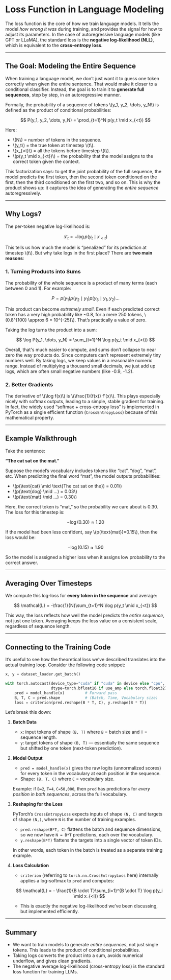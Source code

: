 # Loss Function in Language Modeling

The loss function is the core of how we train language models. It tells the model *how wrong it was* during training, and provides the signal for how to adjust its parameters. In the case of autoregressive language models (like GPT or LLaMA), the standard loss is the **negative log-likelihood (NLL)**, which is equivalent to the **cross-entropy loss**.

---

## The Goal: Modeling the Entire Sequence

When training a language model, we don’t just want it to guess one token correctly when given the entire sentence. That would make it closer to a conditional classifier. Instead, the goal is to train it to **generate full sequences**, step by step, in an autoregressive manner.

Formally, the probability of a sequence of tokens \\(y_1, y_2, \dots, y_N\\) is defined as the product of conditional probabilities:

$$
P(y_1, y_2, \dots, y_N) = \prod_{t=1}^N p(y_t \mid x_{<t})
$$

Here:  
- \\(N\\) = number of tokens in the sequence.  
- \\(y_t\\) = the true token at timestep \\(t\\).  
- \\(x_{<t}\\) = all the tokens before timestep \\(t\\).  
- \\(p(y_t \mid x_{<t})\\) = the probability that the model assigns to the correct token given the context.  

This factorization says: to get the joint probability of the full sequence, the model predicts the first token, then the second token conditioned on the first, then the third conditioned on the first two, and so on. This is why the product shows up: it captures the idea of generating the *entire sequence* autoregressively.

---

## Why Logs?

The per-token negative log-likelihood is:

$$
\mathcal{L}_t = -\log p(y_t \mid x_{<t})
$$

This tells us how much the model is “penalized” for its prediction at timestep \\(t\\). But why take logs in the first place? There are **two main reasons**:

### 1. Turning Products into Sums
The probability of the whole sequence is a product of many terms (each between 0 and 1). For example:

$$
P = p(y_1)p(y_2 \mid y_1)p(y_3 \mid y_1,y_2)...
$$

This product can become *extremely small*. Even if each predicted correct token has a very high probability like ~0.8, for a mere 250 tokens, \\(0.8^{100} \\approx 6 * 10^{-25}\\). That’s practically a value of zero.  

Taking the log turns the product into a sum:

$$
\log P(y_1, \dots, y_N) = \sum_{t=1}^N \log p(y_t \mid x_{<t})
$$

Overall, that's much easier to compute, and sums don’t collapse to near zero the way products do.
Since computers can’t represent extremely tiny numbers well. By taking logs, we keep values in a reasonable numeric range. Instead of multiplying a thousand small decimals, we just add up logs, which are often small negative numbers (like -0.9, -1.2).  

### 2. Better Gradients
The derivative of \\(\\log f(x)\\) is \\(\\frac{1}{f(x)} f'(x)\\). This plays especially nicely with softmax outputs, leading to a simple, stable gradient for training. In fact, the widely used “softmax + cross-entropy loss” is implemented in PyTorch as a single efficient function (`CrossEntropyLoss`) because of this mathematical property.

---

## Example Walkthrough

Take the sentence:  

**“The cat sat on the mat.”**  

Suppose the model’s vocabulary includes tokens like “cat”, “dog”, “mat”, etc. When predicting the final word “mat”, the model outputs probabilities:

- \\(p(\\text{cat} \mid \text{The cat sat on the}) = 0.01\\)  
- \\(p(\\text{dog} \mid …) = 0.03\\)  
- \\(p(\\text{mat} \mid …) = 0.30\\)  

Here, the correct token is “mat,” so the probability we care about is 0.30. The loss for this timestep is:

$$
-\log(0.30) \approx 1.20
$$

If the model had been less confident, say \\(p(\\text{mat})=0.15\\), then the loss would be:

$$
-\log(0.15) \approx 1.90
$$

So the model is assigned a higher loss when it assigns low probability to the correct answer.

---

## Averaging Over Timesteps

We compute this log-loss for **every token in the sequence** and average:

$$
\mathcal{L} = -\frac{1}{N}\sum_{t=1}^N \log p(y_t \mid x_{<t})
$$

This way, the loss reflects how well the model predicts the *entire sequence*, not just one token. Averaging keeps the loss value on a consistent scale, regardless of sequence length.

---

## Connecting to the Training Code

It’s useful to see how the theoretical loss we’ve described translates into the actual training loop. Consider the following code snippet:

```python
x, y = dataset_loader.get_batch()

with torch.autocast(device_type="cuda" if "cuda" in device else "cpu",
                    dtype=torch.bfloat16 if use_amp else torch.float32):
    pred = model_handle(x)         # Forward pass
    B, T, C = pred.shape           # (Batch, Time, Vocabulary size)
    loss = criterion(pred.reshape(B * T, C), y.reshape(B * T))
```

Let’s break this down:

1. **Batch Data**  

    - `x`: input tokens of shape `(B, T)` where `B` = batch size and `T` = sequence length.  
    - `y`: target tokens of shape `(B, T)` — essentially the same sequence but shifted by one token (next-token prediction).  

2. **Model Output**  

    - `pred = model_handle(x)` gives the raw logits (unnormalized scores) for every token in the vocabulary at each position in the sequence.  
    - Shape: `(B, T, C)` where `C` = vocabulary size.  

    Example: if `B=2`, `T=4`, `C=50,000`, then `pred` has predictions for *every position in both sequences*, across the full vocabulary.

3. **Reshaping for the Loss**  

    PyTorch’s `CrossEntropyLoss` expects inputs of shape `(N, C)` and targets of shape `(N,)`, where `N` is the number of training examples.  

    - `pred.reshape(B*T, C)` flattens the batch and sequence dimensions, so we now have `N = B*T` predictions, each over the vocabulary.  
    - `y.reshape(B*T)` flattens the targets into a single vector of token IDs.  

    In other words, each token in the batch is treated as a separate training example.

4. **Loss Calculation**  
    - `criterion` (referring to `torch.nn.CrossEntropyLoss` here) internally applies a log-softmax to `pred` and computes:  

     $$
     \mathcal{L} = - \frac{1}{B \cdot T}\sum_{i=1}^{B \cdot T} \log p(y_i \mid x_{<i})
     $$

    - This is exactly the negative log-likelihood we’ve been discussing, but implemented efficiently.  

---

## Summary

- We want to train models to generate *entire sequences*, not just single tokens. This leads to the product of conditional probabilities.  
- Taking logs converts the product into a sum, avoids numerical underflow, and gives clean gradients.  
- The negative average log-likelihood (cross-entropy loss) is the standard loss function for training LLMs.  

